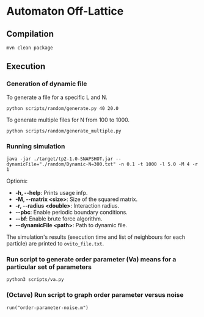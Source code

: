 # Automaton Off-Lattice

## Compilation

```
mvn clean package
```

## Execution
### Generation of dynamic file
To generate a file for a specific L and N.
```
python scripts/random/generate.py 40 20.0
```

To generate multiple files for N from 100 to 1000.
```
python scripts/random/generate_multiple.py
```
### Running simulation

```
java -jar ./target/tp2-1.0-SNAPSHOT.jar --dynamicFile="./random/Dynamic-N=300.txt" -n 0.1 -t 1000 -l 5.0 -M 4 -r 1
```

Options:

* **-h, --help**: Prints usage infp.
* **-M, --matrix &lt;size>**: Size of the squared matrix.
* **-r, --radius &lt;double>**: Interaction radius.
* **--pbc**: Enable periodic boundary conditions.
* **--bf**: Enable brute force algorithm.
* **--dynamicFile &lt;path>**: Path to dynamic file.

The simulation's results (execution time and list of neighbours for each particle)
are printed to `ovito_file.txt`.

### Run script to generate order parameter (Va) means for a particular set of parameters

```
python3 scripts/va.py
```

### (Octave) Run script to graph order parameter versus noise

```
run("order-parameter-noise.m")
```
